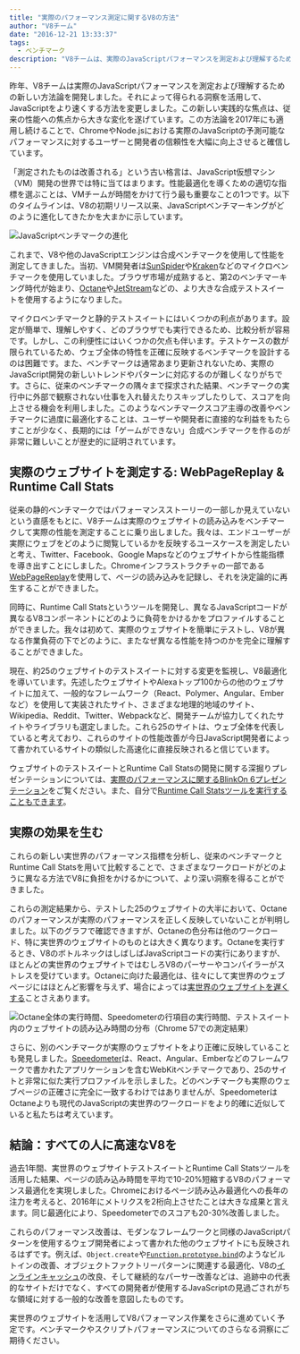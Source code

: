 ```yaml
---
title: "実際のパフォーマンス測定に関するV8の方法"
author: "V8チーム"
date: "2016-12-21 13:33:37"
tags: 
  - ベンチマーク
description: "V8チームは、実際のJavaScriptパフォーマンスを測定および理解するための新しい方法論を開発しました。"
---
```

昨年、V8チームは実際のJavaScriptパフォーマンスを測定および理解するための新しい方法論を開発しました。それによって得られる洞察を活用して、JavaScriptをより速くする方法を変更しました。この新しい実践的な焦点は、従来の性能への焦点から大きな変化を遂げています。この方法論を2017年にも適用し続けることで、ChromeやNode.jsにおける実際のJavaScriptの予測可能なパフォーマンスに対するユーザーと開発者の信頼性を大幅に向上させると確信しています。

<!--truncate-->
「測定されたものは改善される」という古い格言は、JavaScript仮想マシン（VM）開発の世界では特に当てはまります。性能最適化を導くための適切な指標を選ぶことは、VMチームが時間をかけて行う最も重要なことの1つです。以下のタイムラインは、V8の初期リリース以来、JavaScriptベンチマーキングがどのように進化してきたかを大まかに示しています。

![JavaScriptベンチマークの進化](/_img/real-world-performance/evolution.png)

これまで、V8や他のJavaScriptエンジンは合成ベンチマークを使用して性能を測定してきました。当初、VM開発者は[SunSpider](https://webkit.org/perf/sunspider/sunspider.html)や[Kraken](http://krakenbenchmark.mozilla.org/)などのマイクロベンチマークを使用していました。ブラウザ市場が成熟すると、第2のベンチマーキング時代が始まり、[Octane](http://chromium.github.io/octane/)や[JetStream](http://browserbench.org/JetStream/)などの、より大きな合成テストスイートを使用するようになりました。

マイクロベンチマークと静的テストスイートにはいくつかの利点があります。設定が簡単で、理解しやすく、どのブラウザでも実行できるため、比較分析が容易です。しかし、この利便性にはいくつかの欠点も伴います。テストケースの数が限られているため、ウェブ全体の特性を正確に反映するベンチマークを設計するのは困難です。また、ベンチマークは通常あまり更新されないため、実際のJavaScript開発の新しいトレンドやパターンに対応するのが難しくなりがちです。さらに、従来のベンチマークの隅々まで探求された結果、ベンチマークの実行中に外部で観察されない仕事を入れ替えたりスキップしたりして、スコアを向上させる機会を利用しました。このようなベンチマークスコア主導の改善やベンチマークに過度に最適化することは、ユーザーや開発者に直接的な利益をもたらすことが少なく、長期的には「ゲームができない」合成ベンチマークを作るのが非常に難しいことが歴史的に証明されています。

## 実際のウェブサイトを測定する: WebPageReplay & Runtime Call Stats

従来の静的ベンチマークではパフォーマンスストーリーの一部しか見えていないという直感をもとに、V8チームは実際のウェブサイトの読み込みをベンチマークして実際の性能を測定することに乗り出しました。我々は、エンドユーザーが実際にウェブをどのように閲覧しているかを反映するユースケースを測定したいと考え、Twitter、Facebook、Google Mapsなどのウェブサイトから性能指標を導き出すことにしました。Chromeインフラストラクチャの一部である[WebPageReplay](https://github.com/chromium/web-page-replay)を使用して、ページの読み込みを記録し、それを決定論的に再生することができました。

同時に、Runtime Call Statsというツールを開発し、異なるJavaScriptコードが異なるV8コンポーネントにどのように負荷をかけるかをプロファイルすることができました。我々は初めて、実際のウェブサイトを簡単にテストし、V8が異なる作業負荷の下でどのように、またなぜ異なる性能を持つのかを完全に理解することができました。

現在、約25のウェブサイトのテストスイートに対する変更を監視し、V8最適化を導いています。先述したウェブサイトやAlexaトップ100からの他のウェブサイトに加えて、一般的なフレームワーク（React、Polymer、Angular、Emberなど）を使用して実装されたサイト、さまざまな地理的地域のサイト、Wikipedia、Reddit、Twitter、Webpackなど、開発チームが協力してくれたサイトやライブラリも選定しました。これら25のサイトは、ウェブ全体を代表していると考えており、これらのサイトの性能改善が今日JavaScript開発者によって書かれているサイトの類似した高速化に直接反映されると信じています。

ウェブサイトのテストスイートとRuntime Call Statsの開発に関する深掘りプレゼンテーションについては、[実際のパフォーマンスに関するBlinkOn 6プレゼンテーション](https://www.youtube.com/watch?v=xCx4uC7mn6Y)をご覧ください。また、自分で[Runtime Call Statsツールを実行することもできます](/docs/rcs)。

## 実際の効果を生む

これらの新しい実世界のパフォーマンス指標を分析し、従来のベンチマークとRuntime Call Statsを用いて比較することで、さまざまなワークロードがどのように異なる方法でV8に負担をかけるかについて、より深い洞察を得ることができました。

これらの測定結果から、テストした25のウェブサイトの大半において、Octaneのパフォーマンスが実際のパフォーマンスを正しく反映していないことが判明しました。以下のグラフで確認できますが、Octaneの色分布は他のワークロード、特に実世界のウェブサイトのものとは大きく異なります。Octaneを実行するとき、V8のボトルネックはしばしばJavaScriptコードの実行にありますが、ほとんどの実世界のウェブサイトではむしろV8のパーサーやコンパイラーがストレスを受けています。Octaneに向けた最適化は、往々にして実世界のウェブページにはほとんど影響を与えず、場合によっては[実世界のウェブサイトを遅くする](https://benediktmeurer.de/2016/12/16/the-truth-about-traditional-javascript-benchmarks/#a-closer-look-at-octane)ことさえあります。

![Octane全体の実行時間、Speedometerの行項目の実行時間、テストスイート内のウェブサイトの読み込み時間の分布（Chrome 57での測定結果）](/_img/real-world-performance/startup-distribution.png)

さらに、別のベンチマークが実際のウェブサイトをより正確に反映していることも発見しました。[Speedometer](http://browserbench.org/Speedometer/)は、React、Angular、Emberなどのフレームワークで書かれたアプリケーションを含むWebKitベンチマークであり、25のサイトと非常に似た実行プロファイルを示しました。どのベンチマークも実際のウェブページの正確さに完全に一致するわけではありませんが、SpeedometerはOctaneよりも現代のJavaScriptの実世界のワークロードをより的確に近似していると私たちは考えています。

## 結論：すべての人に高速なV8を

過去1年間、実世界のウェブサイトテストスイートとRuntime Call Statsツールを活用した結果、ページの読み込み時間を平均で10-20%短縮するV8のパフォーマンス最適化を実現しました。Chromeにおけるページ読み込み最適化への長年の注力を考えると、2016年にメトリクスを2桁向上させたことは大きな成果と言えます。同じ最適化により、Speedometerでのスコアも20-30%改善しました。

これらのパフォーマンス改善は、モダンなフレームワークと同様のJavaScriptパターンを使用するウェブ開発者によって書かれた他のウェブサイトにも反映されるはずです。例えば、`Object.create`や[`Function.prototype.bind`](https://benediktmeurer.de/2015/12/25/a-new-approach-to-function-prototype-bind/)のようなビルトインの改善、オブジェクトファクトリーパターンに関連する最適化、V8の[インラインキャッシュ](https://en.wikipedia.org/wiki/Inline_caching)の改良、そして継続的なパーサー改善などは、追跡中の代表的なサイトだけでなく、すべての開発者が使用するJavaScriptの見過ごされがちな領域に対する一般的な改善を意図したものです。

実世界のウェブサイトを活用してV8パフォーマンス作業をさらに進めていく予定です。ベンチマークやスクリプトパフォーマンスについてのさらなる洞察にご期待ください。

